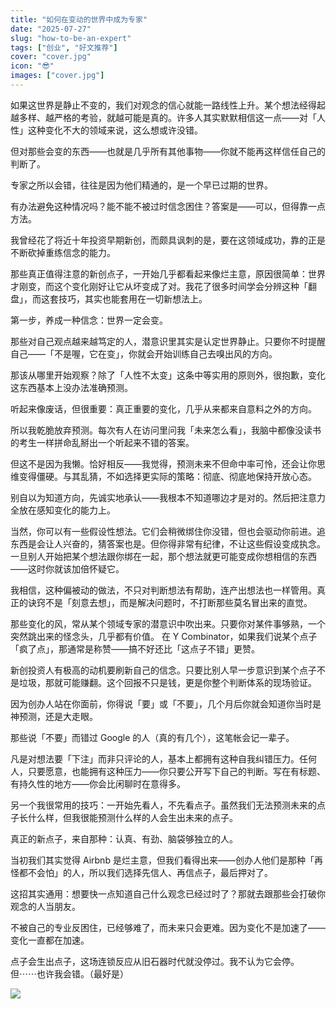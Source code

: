 ```yaml
---
title: "如何在变动的世界中成为专家"
date: "2025-07-27"
slug: "how-to-be-an-expert"
tags: ["创业", "好文推荐"]
cover: "cover.jpg"
icon: "😎"
images: ["cover.jpg"]
---
```

如果这世界是静止不变的，我们对观念的信心就能一路线性上升。某个想法经得起越多样、越严格的考验，就越可能是真的。许多人其实默默相信这一点——对「人性」这种变化不大的领域来说，这么想或许没错。



但对那些会变的东西——也就是几乎所有其他事物——你就不能再这样信任自己的判断了。



专家之所以会错，往往是因为他们精通的，是一个早已过期的世界。



有办法避免这种情况吗？能不能不被过时信念困住？答案是——可以，但得靠一点方法。



我曾经花了将近十年投资早期新创，而颇具讽刺的是，要在这领域成功，靠的正是不断砍掉重练信念的能力。



那些真正值得注意的新创点子，一开始几乎都看起来像烂主意，原因很简单：世界才刚变，而这个变化刚好让它从坏变成了对。我花了很多时间学会分辨这种「翻盘」，而这套技巧，其实也能套用在一切新想法上。



第一步，养成一种信念：世界一定会变。



那些对自己观点越来越笃定的人，潜意识里其实是认定世界静止。只要你不时提醒自己——「不是喔，它在变」，你就会开始训练自己去嗅出风的方向。



那该从哪里开始观察？除了「人性不太变」这条中等实用的原则外，很抱歉，变化这东西基本上没办法准确预测。



听起来像废话，但很重要：真正重要的变化，几乎从来都来自意料之外的方向。



所以我乾脆放弃预测。每次有人在访问里问我「未来怎么看」，我脑中都像没读书的考生一样拼命乱掰出一个听起来不错的答案。



但这不是因为我懒。恰好相反——我觉得，预测未来不但命中率可怜，还会让你思维变得僵硬。与其乱猜，不如选择更实际的策略：彻底、彻底地保持开放心态。



别自以为知道方向，先诚实地承认——我根本不知道哪边才是对的。然后把注意力全放在感知变化的能力上。



当然，你可以有一些假设性想法。它们会稍微绑住你没错，但也会驱动你前进。追东西是会让人兴奋的，猜答案也是。但你得非常有纪律，不让这些假设变成执念。
一旦别人开始把某个想法跟你绑在一起，那个想法就更可能变成你想相信的东西——这时你就该加倍怀疑它。



我相信，这种偏被动的做法，不只对判断想法有帮助，连产出想法也一样管用。真正的诀窍不是「刻意去想」，而是解决问题时，不打断那些莫名冒出来的直觉。



那些变化的风，常从某个领域专家的潜意识中吹出来。只要你对某件事够熟，一个突然跳出来的怪念头，几乎都有价值。
在 Y Combinator，如果我们说某个点子「疯了点」，那通常是称赞——搞不好还比「这点子不错」更赞。



新创投资人有极高的动机要刷新自己的信念。只要比别人早一步意识到某个点子不是垃圾，那就可能赚翻。这个回报不只是钱，更是你整个判断体系的现场验证。



因为创办人站在你面前，你得说「要」或「不要」，几个月后你就会知道你当时是神预测，还是大走眼。



那些说「不要」而错过 Google 的人（真的有几个），这笔帐会记一辈子。



凡是对想法要「下注」而非只评论的人，基本上都拥有这种自我纠错压力。任何人，只要愿意，也能拥有这种压力——你只要公开写下自己的判断。写在有标题、有持久性的地方——你会比闲聊时在意得多。



另一个我很常用的技巧：一开始先看人，不先看点子。虽然我们无法预测未来的点子长什么样，但我很能预测什么样的人会生出未来的点子。



真正的新点子，来自那种：认真、有劲、脑袋够独立的人。



当初我们其实觉得 Airbnb 是烂主意，但我们看得出来——创办人他们是那种「再怪都不会怕」的人，所以我们选择先信人、再信点子，最后押对了。



这招其实通用：想要快一点知道自己什么观念已经过时了？那就去跟那些会打破你观念的人当朋友。



不被自己的专业反困住，已经够难了，而未来只会更难。因为变化不是加速了——变化一直都在加速。



点子会生出点子，这场连锁反应从旧石器时代就没停过。我不认为它会停。
但⋯⋯也许我会错。（最好是）




![](https://prod-files-secure.s3.us-west-2.amazonaws.com/112d0858-5090-4d34-a606-b75eb8d65fd2/46476355-9cf3-4e99-9b7a-3531bc426380/1000202064.png?X-Amz-Algorithm=AWS4-HMAC-SHA256&X-Amz-Content-Sha256=UNSIGNED-PAYLOAD&X-Amz-Credential=ASIAZI2LB466VQ2AGIUO%2F20250919%2Fus-west-2%2Fs3%2Faws4_request&X-Amz-Date=20250919T192529Z&X-Amz-Expires=3600&X-Amz-Security-Token=IQoJb3JpZ2luX2VjEGMaCXVzLXdlc3QtMiJGMEQCIBDalp4%2F7tU7Ry08t4%2FZn%2Bepn2c7GOuOAiLeBzyl9N%2FcAiArPyS9vb5iW03oWZDghQIRIfGrVb6JnP2V6BtI%2BLKDUyqIBAjc%2F%2F%2F%2F%2F%2F%2F%2F%2F%2F8BEAAaDDYzNzQyMzE4MzgwNSIM%2Fs0oVhaWb6EuilzRKtwDU10xX9bxPmaQm%2FbICq4rRprVva%2F3nIlazTfWzO3BJqqKNrbQvQwYZZ%2B9tJtOvGcJffJa7R7suMfjRQYIBNVMo%2Fatap9QEQP%2BKc9grPrj%2FGdTFUk538s0OzjY%2FfhEwIcwIwqYH0vrnGzRlaHECSwjXRam%2F2SD0EIRQZfPgjX1KP%2FHEbanQHjHRoGYLb23zoYQ8fkDUu97UF2FESaeIVIwPfiNIAeBbv3Tizy9GVnWvxc1BLQYnN6kG%2FXv9DvMF%2FePR%2BL0rOhtqfVIsAf%2BOtKY8cyee0EW9PnBN7XYalBOz8tV5fPLH3VI4hKyn2ewo%2FgfZyiUCRvISdsvSOsUlWlP%2F%2Bu%2FaAX3gffHfvQCv%2FfjjJUwXaqwSVdTplYxDRFD5g1JzIaP7wrjNt%2BAAqA2DFXsWrnnsFZyrGZoBly8i9vnfXBXxcBz4fsbyaELR8w2FdGgmjQDDwdDk43yZB43k4ewlz0RoWO3eJE9oBO%2FkPPwEMZBWf2hkNpyiRyEb%2FXimFMGvhWbK80NpzBg5ml%2FuVT6rgFJ4AXaYfXZMbgl4dFWvG4rsdS82yLoGd114oKbHkj24ShJS3H6EkHFQWNTaFz7Y49I4mBJEms0UlawJ9adFItGH5wJRqFv5Vayjd4wgMC2xgY6pgFBVdCBYlGXGr4bOFXjRjX6tcZkWRwImWWuVgE9AxlTqeO4RtnyG1gSOaG1GhX2cdyojCyBiQzZ9LdzKxIlcGXnmaOd4PF8wNNyP%2Fl%2FY%2FVqS%2Fr3EXcWT5pGMc5CPP1t%2Fb1l0G5XxRWbbfwbuVRlrHpb1EKeZ804a%2F2P97Ix8MfF%2B%2FolMu5AqSYbpgpCj2VU5yJNY%2FoM2bMas2AfV7Z%2BcGMlApXjAr5Z&X-Amz-Signature=47947604c553e538af3b6fc45ab26e80a9a71a4bb01284b91b54222e9dc7665f&X-Amz-SignedHeaders=host&x-amz-checksum-mode=ENABLED&x-id=GetObject)


